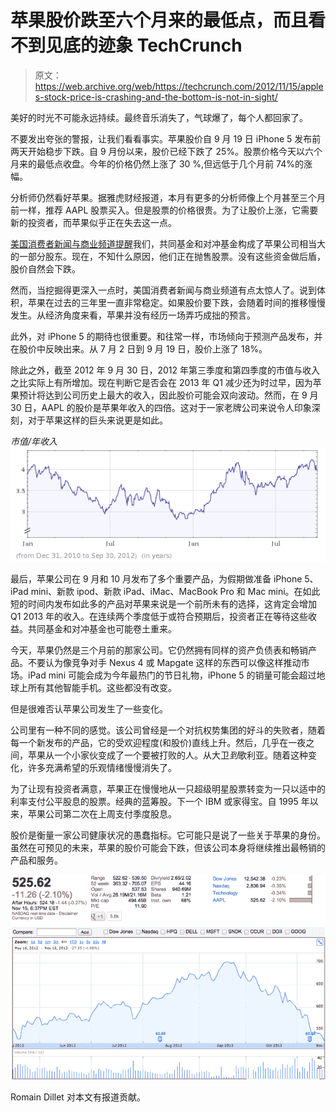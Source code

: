 # 苹果股价跌至六个月来的最低点，而且看不到见底的迹象 TechCrunch

> 原文：<https://web.archive.org/web/https://techcrunch.com/2012/11/15/apples-stock-price-is-crashing-and-the-bottom-is-not-in-sight/>

美好的时光不可能永远持续。最终音乐消失了，气球爆了，每个人都回家了。

不要发出夸张的警报，让我们看看事实。苹果股价自 9 月 19 日 iPhone 5 发布前两天开始稳步下跌。自 9 月份以来，股价已经下跌了 25%。股票价格今天以六个月来的最低点收盘。今年的价格仍然上涨了 30 %,但远低于几个月前 74%的涨幅。

分析师仍然看好苹果。据雅虎财经报道，本月有更多的分析师像上个月甚至三个月前一样，推荐 AAPL 股票买入。但是股票的价格很贵。为了让股价上涨，它需要新的投资者，而苹果似乎正在失去这一点。

[美国消费者新闻与商业频道提醒](https://web.archive.org/web/20221208011636/http://www.cnbc.com/id/49842457)我们，共同基金和对冲基金构成了苹果公司相当大的一部分股东。现在，不知什么原因，他们正在抛售股票。没有这些资金做后盾，股价自然会下跌。

然而，当挖掘得更深入一点时，美国消费者新闻与商业频道有点太惊人了。说到体积，苹果在过去的三年里一直非常稳定。如果股价要下跌，会随着时间的推移慢慢发生。从经济角度来看，苹果并没有经历一场弄巧成拙的预言。

此外，对 iPhone 5 的期待也很重要。和往常一样，市场倾向于预测产品发布，并在股价中反映出来。从 7 月 2 日到 9 月 19 日，股价上涨了 18%。

除此之外，截至 2012 年 9 月 30 日，2012 年第三季度和第四季度的市值与收入之比实际上有所增加。现在判断它是否会在 2013 年 Q1 减少还为时过早，因为苹果预计将达到公司历史上最大的收入，因此股价可能会双向波动。然而，在 9 月 30 日，AAPL 的股价是苹果年收入的四倍。这对于一家老牌公司来说令人印象深刻，对于苹果这样的巨头来说更是如此。

*市值/年收入*
![](img/949f6da144754253fa9070c7d52b98ea.png "Apple market cap vs revenue")

最后，苹果公司在 9 月和 10 月发布了多个重要产品，为假期做准备 iPhone 5、iPad mini、新款 ipod、新款 iPad、iMac、MacBook Pro 和 Mac mini。在如此短的时间内发布如此多的产品对苹果来说是一个前所未有的选择，这肯定会增加 Q1 2013 年的收入。在连续两个季度低于或符合预期后，投资者正在等待这些收益。共同基金和对冲基金也可能卷土重来。

今天，苹果仍然是三个月前的那家公司。它仍然拥有同样的资产负债表和畅销产品。不要认为像竞争对手 Nexus 4 或 Mapgate 这样的东西可以像这样推动市场。iPad mini 可能会成为今年最热门的节日礼物，iPhone 5 的销量可能会超过地球上所有其他智能手机。这些都没有改变。

但是很难否认苹果公司发生了一些变化。

公司里有一种不同的感觉。该公司曾经是一个对抗权势集团的好斗的失败者，随着每一个新发布的产品，它的受欢迎程度(和股价)直线上升。然后，几乎在一夜之间，苹果从一个小家伙变成了一个要被打败的人。从大卫*到*歌利亚。随着这种变化，许多充满希望的乐观情绪慢慢消失了。

为了让现有投资者满意，苹果正在慢慢地从一只超级明星股票转变为一只以适中的利率支付公平股息的股票。经典的蓝筹股。下一个 IBM 或家得宝。自 1995 年以来，苹果公司第二次在上周支付季度股息。

股价是衡量一家公司健康状况的愚蠢指标。它可能只是说了一些关于苹果的身份。虽然在可预见的未来，苹果的股价可能会下跌，但该公司本身将继续推出最畅销的产品和服务。

![](img/ef318327421238575b803231ae0bf59c.png "AAPL")

Romain Dillet 对本文有报道贡献。